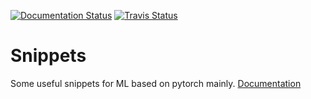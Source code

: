 [![Documentation Status](https://readthedocs.org/projects/snippets-lizytalk/badge/?version=latest)](https://snippets-lizytalk.readthedocs.io/en/latest/?badge=latest)
[![Travis Status](https://travis-ci.org/lizeyan/snippets.svg?branch=master)](https://travis-ci.org/lizeyan/snippets.svg?branch=master)

# Snippets

Some useful snippets for ML based on pytorch mainly.
[Documentation](https://snippets-lizytalk.readthedocs.io/en)